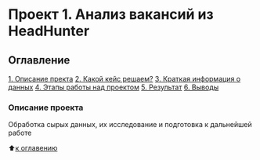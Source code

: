 # Проект 1. Анализ вакансий из HeadHunter

## Оглавление
[1. Описание пректа](https://github.com/Yurov89/My_Project/tree/main/PROJECT-1#Описание-проекта)
[2. Какой кейс решаем?](https://github.com/Yurov89/My_Project/tree/main/PROJECT-1#Какой-кейс-решаем)
[3. Краткая информация о данных](https://github.com/Yurov89/My_Project/tree/main/PROJECT-1#Краткая-информация-о-данных)
[4. Этапы работы над проектом](https://github.com/Yurov89/My_Project/tree/main/PROJECT-1#Этапы-работы-над-проектм)
[5. Результат](https://github.com/Yurov89/My_Project/tree/main/PROJECT-1#Результат)
[6. Выводы](https://github.com/Yurov89/My_Project/tree/main/PROJECT-1#Выводы)

### Описание проекта
Обработка сырых данных, их исследование и подготовка к дальнейшей работе

:arrow_up:[к оглавению](https://github.com/Yurov89/My_Project/tree/main/PROJECT-1#оглавление)